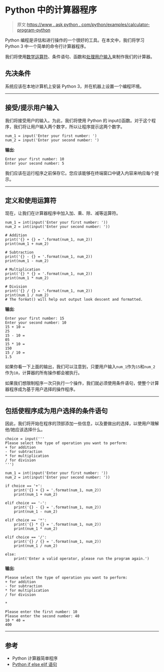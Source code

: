 # Python 中的计算器程序

> 原文:[https://www . ask python . com/python/examples/calculator-program-python](https://www.askpython.com/python/examples/calculator-program-python)

Python 编程是评估和进行操作的一个很好的工具。在本文中，我们将学习 Python 3 中一个简单的命令行计算器程序。

我们将使用[数学运算符](https://www.askpython.com/python/python-operators)、条件语句、函数和[处理用户输入](https://www.askpython.com/python/examples/python-user-input)来制作我们的计算器。

## 先决条件

系统应该在本地计算机上安装 Python 3，并在机器上设置一个编程环境。

* * *

## 接受/提示用户输入

我们将接受用户的输入。为此，我们将使用 Python 的 input()函数。对于这个程序，我们将让用户输入两个数字，所以让程序提示这两个数字。

```
num_1 = input('Enter your first number: ')
num_2 = input('Enter your second number: ')

```

**输出**:

```
Enter your first number: 10
Enter your second number: 5

```

我们应该在运行程序之前保存它。您应该能够在终端窗口中键入内容来响应每个提示。

* * *

## 定义和使用运算符

现在，让我们在计算器程序中加入加、乘、除、减等运算符。

```
num_1 = int(input('Enter your first number: '))
num_2 = int(input('Enter your second number: '))

# Addition
print('{} + {} = '.format(num_1, num_2))
print(num_1 + num_2)

# Subtraction
print('{} - {} = '.format(num_1, num_2))
print(num_1 - num_2)

# Multiplication
print('{} * {} = '.format(num_1, num_2))
print(num_1 * num_2)

# Division
print('{} / {} = '.format(num_1, num_2))
print(num_1 / num_2)
# The format() will help out output look descent and formatted.

```

**输出**:

```
Enter your first number: 15
Enter your second number: 10
15 + 10 = 
25
15 - 10 =
05
15 * 10 =
150
15 / 10 =
1.5

```

如果你看一下上面的输出，我们可以注意到，只要用户输入`num_1`作为`15`和`num_2`作为`10`，计算器的所有操作都会被执行。

如果我们想限制程序一次只执行一个操作，我们就必须使用条件语句，使整个计算器程序成为基于用户选择的操作程序。

* * *

## 包括使程序成为用户选择的条件语句

因此，我们将开始在程序的顶部添加一些信息，以及要做出的选择，以使用户理解他/她应该选择什么。

```
choice = input('''
Please select the type of operation you want to perform:
+ for addition
- for subtraction
* for multiplication
/ for division
''')

num_1 = int(input('Enter your first number: '))
num_2 = int(input('Enter your second number: '))

if choice == '+':
    print('{} + {} = '.format(num_1, num_2))
    print(num_1 + num_2)

elif choice == '-':
    print('{} - {} = '.format(num_1, num_2))
    print(num_1 - num_2)

elif choice == '*':
    print('{} * {} = '.format(num_1, num_2))
    print(num_1 * num_2)

elif choice == '/':
    print('{} / {} = '.format(num_1, num_2))
    print(num_1 / num_2)

else:
    print('Enter a valid operator, please run the program again.')

```

**输出**:

```
Please select the type of operation you want to perform:
+ for addition
- for subtraction
* for multiplication
/ for division

* 

Please enter the first number: 10
Please enter the second number: 40
10 * 40 = 
400

```

* * *

## 参考

*   Python 计算器简单程序
*   [Python if else elif 语句](https://www.askpython.com/python/python-if-else-elif-statement)
